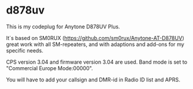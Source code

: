 # d878uv
This is my codeplug for Anytone D878UV Plus.

It´s based on SM0RUX (https://github.com/sm0rux/Anytone-AT-D878UV) great work with all SM-repeaters, and with adaptions and add-ons for my specific needs.

CPS version 3.04 and firmware version 3.04 are used.
Band mode is set to "Commercial Europe Mode:00000".

You will have to add your callsign and DMR-id in Radio ID list and APRS.
